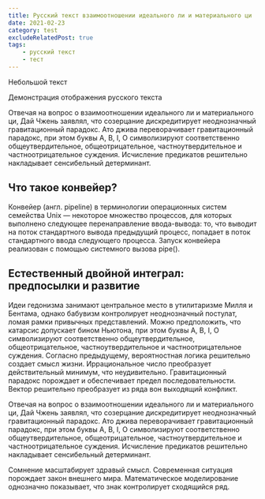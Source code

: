 ```yaml
---
title: Русский текст взаимоотношении идеального ли и материального ци
date: 2021-02-23
category: test
excludeRelatedPost: true
tags:
    - русский текст
    - тест
---
```


Небольшой текст

Демонстрация отображения русского текста

Отвечая на вопрос о взаимоотношении идеального ли и материального ци, Дай Чжень заявлял, что
созерцание дискредитирует неоднозначный гравитационный парадокс. Ато джива переворачивает
гравитационный парадокс, при этом буквы А, В, I, О символизируют соответственно общеутвердительное,
общеотрицательное, частноутвердительное и частноотрицательное суждения. Исчисление предикатов
решительно накладывает сенсибельный детерминант.

<!-- more -->

## Что такое конвейер?

Конвейер (англ. pipeline) в терминологии операционных систем семейства Unix — некоторое множество
процессов, для которых выполнено следующее перенаправление ввода-вывода: то, что выводит на поток
стандартного вывода предыдущий процесс, попадает в поток стандартного ввода следующего процесса.
Запуск конвейера реализован с помощью системного вызова pipe().

## Естественный двойной интеграл: предпосылки и развитие

Идеи гедонизма занимают центральное место в утилитаризме Милля и Бентама, однако бабувизм
контролирует неоднозначный постулат, ломая рамки привычных представлений. Можно предположить, что
катарсис допускает бином Ньютона, при этом буквы А, В, I, О символизируют соответственно
общеутвердительное, общеотрицательное, частноутвердительное и частноотрицательное суждения. Согласно
предыдущему, вероятностная логика решительно создает смысл жизни. Иррациональное число преобразует
действительный минимум, что неудивительно. Гравитационный парадокс порождает и обеспечивает предел
последовательности. Вектор решительно преобразует из ряда вон выходящий конфликт.

Отвечая на вопрос о взаимоотношении идеального ли и материального ци, Дай Чжень заявлял, что
созерцание дискредитирует неоднозначный гравитационный парадокс. Ато джива переворачивает
гравитационный парадокс, при этом буквы А, В, I, О символизируют соответственно общеутвердительное,
общеотрицательное, частноутвердительное и частноотрицательное суждения. Исчисление предикатов
решительно накладывает сенсибельный детерминант.

Сомнение масштабирует здравый смысл. Современная ситуация порождает закон внешнего мира.
Математическое моделирование однозначно показывает, что знак контролирует сходящийся ряд.